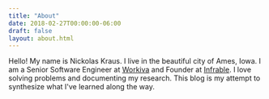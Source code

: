 ```yaml
---
title: "About"
date: 2018-02-27T00:00:00-06:00
draft: false
layout: about.html
---
```


Hello! My name is Nickolas Kraus. I live in the beautiful city of Ames, Iowa. I am a Senior Software Engineer at [Workiva](https://www.workiva.com) and Founder at [Infrable](https://infrable.io). I love solving problems and documenting my research. This blog is my attempt to synthesize what I've learned along the way.
